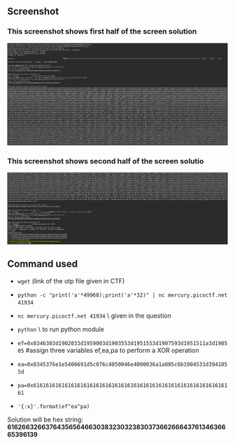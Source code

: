 ## Screenshot

### This screenshot shows first half of the screen solution
![alt text](https://github.com/Gul31/PicoCTF/blob/main/Easy%20Peasy/Sol%201.PNG?raw=true)

### This screenshot shows second half of the screen solutio
![alt text](https://github.com/Gul31/PicoCTF/blob/main/Easy%20Peasy/Sol%202.PNG)

## Command used

- `wget` (link of the otp file given in CTF)
- `python -c "print('a'*49968);print('a'*32)" | nc mercury.picoctf.net 41934`
- `nc mercury.picoctf.net 41934`      \\ given in the question

- `python`   \\ to run python module
- `ef=0x0346303d1902033d1959003d1903553d1951553d1907593d1951511a3d190505`    #assign three variables ef,ea,pa to perform a XOR operation
- `ea=0x0345376e1e5406691d5c076c4050046e4000036a1a005c6b1904531d3941055d`
- `pa=0x6161616161616161616161616161616161616161616161616161616161616161`
- `'{:x}'.format(ef^ea^pa)`

Solution will be hex string: **6162663266376435656466303832303238303736626664376134636665396139**

